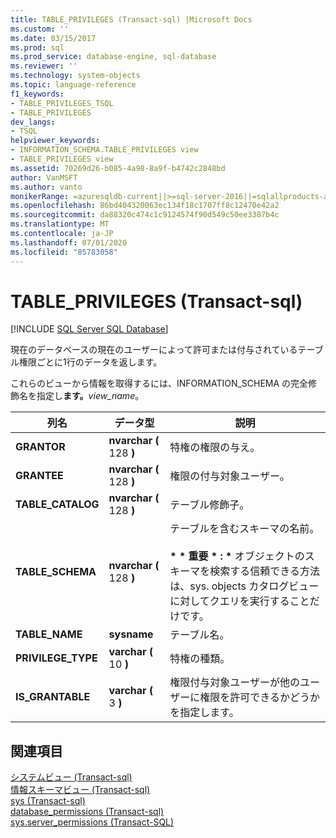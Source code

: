 ```yaml
---
title: TABLE_PRIVILEGES (Transact-sql) |Microsoft Docs
ms.custom: ''
ms.date: 03/15/2017
ms.prod: sql
ms.prod_service: database-engine, sql-database
ms.reviewer: ''
ms.technology: system-objects
ms.topic: language-reference
f1_keywords:
- TABLE_PRIVILEGES_TSQL
- TABLE_PRIVILEGES
dev_langs:
- TSQL
helpviewer_keywords:
- INFORMATION_SCHEMA.TABLE_PRIVILEGES view
- TABLE_PRIVILEGES view
ms.assetid: 70269d26-b085-4a98-8a9f-b4742c2848bd
author: VanMSFT
ms.author: vanto
monikerRange: =azuresqldb-current||>=sql-server-2016||=sqlallproducts-allversions||>=sql-server-linux-2017||=azuresqldb-mi-current
ms.openlocfilehash: 86bd404320063ec134f18c1707ff8c12470e42a2
ms.sourcegitcommit: da88320c474c1c9124574f90d549c50ee3387b4c
ms.translationtype: MT
ms.contentlocale: ja-JP
ms.lasthandoff: 07/01/2020
ms.locfileid: "85783058"
---
```

# <a name="table_privileges-transact-sql"></a>TABLE_PRIVILEGES (Transact-sql)
[!INCLUDE [SQL Server SQL Database](../../includes/applies-to-version/sql-asdb.md)]

  現在のデータベースの現在のユーザーによって許可または付与されているテーブル権限ごとに1行のデータを返します。  
  
 これらのビューから情報を取得するには、INFORMATION_SCHEMA の完全修飾名を指定し**ます。**_view_name_。  
  
|列名|データ型|説明|  
|-----------------|---------------|-----------------|  
|**GRANTOR**|**nvarchar (** 128 **)**|特権の権限の与え。|  
|**GRANTEE**|**nvarchar (** 128 **)**|権限の付与対象ユーザー。|  
|**TABLE_CATALOG**|**nvarchar (** 128 **)**|テーブル修飾子。|  
|**TABLE_SCHEMA**|**nvarchar (** 128 **)**|テーブルを含むスキーマの名前。<br /><br /> <strong> \* \* 重要 \* : \* </strong>オブジェクトのスキーマを検索する信頼できる方法は、sys. objects カタログビューに対してクエリを実行することだけです。|  
|**TABLE_NAME**|**sysname**|テーブル名。|  
|**PRIVILEGE_TYPE**|**varchar (** 10 **)**|特権の種類。|  
|**IS_GRANTABLE**|**varchar (** 3 **)**|権限付与対象ユーザーが他のユーザーに権限を許可できるかどうかを指定します。|  
  
## <a name="see-also"></a>関連項目  
 [システムビュー &#40;Transact-sql&#41;](https://msdn.microsoft.com/library/35a6161d-7f43-4e00-bcd3-3091f2015e90)   
 [情報スキーマビュー &#40;Transact-sql&#41;](~/relational-databases/system-information-schema-views/system-information-schema-views-transact-sql.md)   
 [sys &#40;Transact-sql&#41;](../../relational-databases/system-catalog-views/sys-objects-transact-sql.md)   
 [database_permissions &#40;Transact-sql&#41;](../../relational-databases/system-catalog-views/sys-database-permissions-transact-sql.md)   
 [sys.server_permissions &#40;Transact-SQL&#41;](../../relational-databases/system-catalog-views/sys-server-permissions-transact-sql.md)  
  
  
